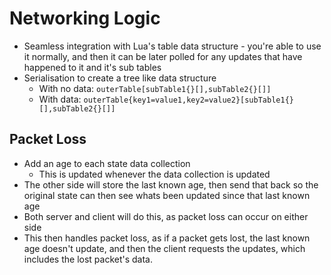 # Networking Logic

- Seamless integration with Lua's table data structure - you're able to use it normally, and then it can be later polled for any updates that have happened to it and it's sub tables
- Serialisation to create a tree like data structure
  - With no data: `outerTable[subTable1{}[],subTable2{}[]]`
  - With data: `outerTable{key1=value1,key2=value2}[subTable1{}[],subTable2{}[]]`

## Packet Loss

- Add an age to each state data collection
  - This is updated whenever the data collection is updated
- The other side will store the last known age, then send that back so the original state can then see whats been updated since that last known age
- Both server and client will do this, as packet loss can occur on either side
- This then handles packet loss, as if a packet gets lost, the last known age doesn't update, and then the client requests the updates, which includes the lost packet's data.
